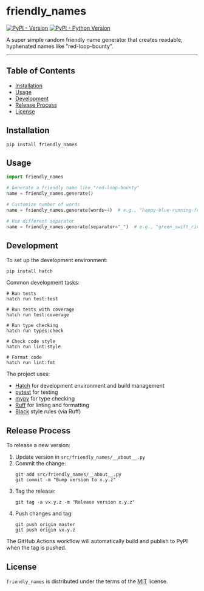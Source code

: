 # friendly_names

[![PyPI - Version](https://img.shields.io/pypi/v/friendly-names.svg)](https://pypi.org/project/friendly-names)
[![PyPI - Python Version](https://img.shields.io/pypi/pyversions/friendly-names.svg)](https://pypi.org/project/friendly-names)

A super simple random friendly name generator that creates readable, hyphenated names like "red-loop-bounty".

-----

## Table of Contents

- [Installation](#installation)
- [Usage](#usage)
- [Development](#development)
- [Release Process](#release-process)
- [License](#license)

## Installation

```console
pip install friendly_names
```

## Usage

```python
import friendly_names

# Generate a friendly name like "red-loop-bounty"
name = friendly_names.generate()

# Customize number of words
name = friendly_names.generate(words=4)  # e.g., "happy-blue-running-fox"

# Use different separator
name = friendly_names.generate(separator="_")  # e.g., "green_swift_river"
```

## Development

To set up the development environment:

```console
pip install hatch
```

Common development tasks:

```console
# Run tests
hatch run test:test

# Run tests with coverage
hatch run test:coverage

# Run type checking
hatch run types:check

# Check code style
hatch run lint:style

# Format code
hatch run lint:fmt
```

The project uses:
- [Hatch](https://hatch.pypa.io/) for development environment and build management
- [pytest](https://docs.pytest.org/) for testing
- [mypy](https://mypy.readthedocs.io/) for type checking
- [Ruff](https://docs.astral.sh/ruff/) for linting and formatting
- [Black](https://black.readthedocs.io/) style rules (via Ruff)

## Release Process

To release a new version:

1. Update version in `src/friendly_names/__about__.py`
2. Commit the change:
   ```console
   git add src/friendly_names/__about__.py
   git commit -m "Bump version to x.y.z"
   ```
3. Tag the release:
   ```console
   git tag -a vx.y.z -m "Release version x.y.z"
   ```
4. Push changes and tag:
   ```console
   git push origin master
   git push origin vx.y.z
   ```

The GitHub Actions workflow will automatically build and publish to PyPI when the tag is pushed.

## License

`friendly_names` is distributed under the terms of the [MIT](https://spdx.org/licenses/MIT.html) license.
